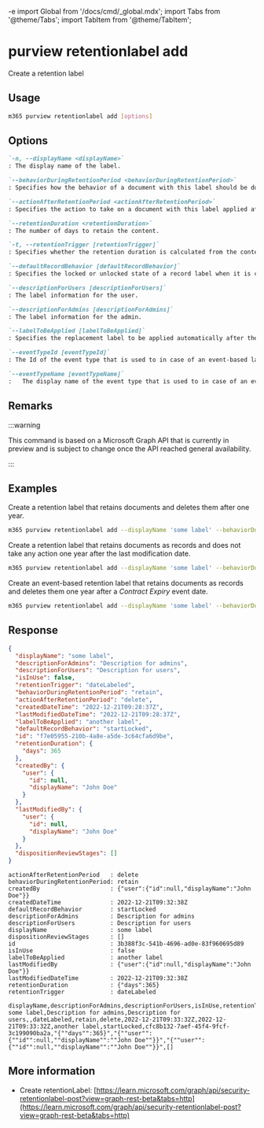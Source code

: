 -e <!-- DISCLAIMER: All secrets, passwords, and sensitive values in this document are examples only and not real credentials. -->
import Global from '/docs/cmd/_global.mdx';
import Tabs from '@theme/Tabs';
import TabItem from '@theme/TabItem';

# purview retentionlabel add

Create a retention label

## Usage

```sh
m365 purview retentionlabel add [options]
```

## Options

```md definition-list
`-n, --displayName <displayName>`
: The display name of the label.

`--behaviorDuringRetentionPeriod <behaviorDuringRetentionPeriod>`
: Specifies how the behavior of a document with this label should be during the retention period. Allowed values: `doNotRetain`, `retain`, `retainAsRecord`, `retainAsRegulatoryRecord`.

`--actionAfterRetentionPeriod <actionAfterRetentionPeriod>`
: Specifies the action to take on a document with this label applied after the retention period. Allowed values: `none`, `delete`, `startDispositionReview`.

`--retentionDuration <retentionDuration>`
: The number of days to retain the content.

`-t, --retentionTrigger [retentionTrigger]`
: Specifies whether the retention duration is calculated from the content creation date, labeled date, or last modification date. Allowed values: `dateLabeled`, `dateCreated`, `dateModified`, `dateOfEvent`. Defaults to `dateLabeled`.

`--defaultRecordBehavior [defaultRecordBehavior]`
: Specifies the locked or unlocked state of a record label when it is created. Allowed values: `startLocked`, `startUnlocked`, Defaults to `startLocked`.

`--descriptionForUsers [descriptionForUsers]`
: The label information for the user.

`--descriptionForAdmins [descriptionForAdmins]`
: The label information for the admin.

`--labelToBeApplied [labelToBeApplied]`
: Specifies the replacement label to be applied automatically after the retention period of the current label ends.

`--eventTypeId [eventTypeId]`
: The Id of the event type that is used to in case of an event-based label. Specify when using retentionTrigger with the value `dateOfEvent`. Specify either `eventTypeId` or `eventTypeName`, but not both.

`--eventTypeName [eventTypeName]`
:	The display name of the event type that is used to in case of an event-based label. Specify when using retentionTrigger with the value `dateOfEvent`. Specify either `eventTypeId` or `eventTypeName`, but not both.
```

<Global />

## Remarks

:::warning

This command is based on a Microsoft Graph API that is currently in preview and is subject to change once the API reached general availability.

:::

## Examples

Create a retention label that retains documents and deletes them after one year.

```sh
m365 purview retentionlabel add --displayName 'some label' --behaviorDuringRetentionPeriod retain --actionAfterRetentionPeriod delete --retentionDuration 365
```

Create a retention label that retains documents as records and does not take any action one year after the last modification date.

```sh
m365 purview retentionlabel add --displayName 'some label' --behaviorDuringRetentionPeriod retainAsRecord --actionAfterRetentionPeriod none --retentionDuration 365 --retentionTrigger dateModified
```

Create an event-based retention label that retains documents as records and deletes them one year after a _Contract Expiry_ event date.

```sh
m365 purview retentionlabel add --displayName 'some label' --behaviorDuringRetentionPeriod retain --actionAfterRetentionPeriod delete --retentionDuration 365 --retentionTrigger dateOfEvent --eventTypeName "Contract Expiry"
```

## Response

<Tabs>
  <TabItem value="JSON">

  ```json
  {
    "displayName": "some label",
    "descriptionForAdmins": "Description for admins",
    "descriptionForUsers": "Description for users",
    "isInUse": false,
    "retentionTrigger": "dateLabeled",
    "behaviorDuringRetentionPeriod": "retain",
    "actionAfterRetentionPeriod": "delete",
    "createdDateTime": "2022-12-21T09:28:37Z",
    "lastModifiedDateTime": "2022-12-21T09:28:37Z",
    "labelToBeApplied": "another label",
    "defaultRecordBehavior": "startLocked",
    "id": "f7e05955-210b-4a8e-a5de-3c64cfa6d9be",
    "retentionDuration": {
      "days": 365
    },
    "createdBy": {
      "user": {
        "id": null,
        "displayName": "John Doe"
      }
    },
    "lastModifiedBy": {
      "user": {
        "id": null,
        "displayName": "John Doe"
      }
    },
    "dispositionReviewStages": []
  }
  ```

  </TabItem>
  <TabItem value="Text">

  ```text
  actionAfterRetentionPeriod   : delete
  behaviorDuringRetentionPeriod: retain
  createdBy                    : {"user":{"id":null,"displayName":"John Doe"}}
  createdDateTime              : 2022-12-21T09:32:38Z
  defaultRecordBehavior        : startLocked
  descriptionForAdmins         : Description for admins
  descriptionForUsers          : Description for users
  displayName                  : some label
  dispositionReviewStages      : []
  id                           : 3b388f3c-541b-4696-ad0e-83f960695d89
  isInUse                      : false
  labelToBeApplied             : another label
  lastModifiedBy               : {"user":{"id":null,"displayName":"John Doe"}}
  lastModifiedDateTime         : 2022-12-21T09:32:38Z
  retentionDuration            : {"days":365}
  retentionTrigger             : dateLabeled
  ```

  </TabItem>
  <TabItem value="CSV">

  ```csv
  displayName,descriptionForAdmins,descriptionForUsers,isInUse,retentionTrigger,behaviorDuringRetentionPeriod,actionAfterRetentionPeriod,createdDateTime,lastModifiedDateTime,labelToBeApplied,defaultRecordBehavior,id,retentionDuration,createdBy,lastModifiedBy,dispositionReviewStages
  some label,Description for admins,Description for users,,dateLabeled,retain,delete,2022-12-21T09:33:32Z,2022-12-21T09:33:32Z,another label,startLocked,cfc8b132-7aef-45f4-9fcf-3c199090ba2a,"{""days"":365}","{""user"":{""id"":null,""displayName"":""John Doe""}}","{""user"":{""id"":null,""displayName"":""John Doe""}}",[]
  ```

  </TabItem>
</Tabs>

## More information

- Create retentionLabel: [https://learn.microsoft.com/graph/api/security-retentionlabel-post?view=graph-rest-beta&tabs=http](https://learn.microsoft.com/graph/api/security-retentionlabel-post?view=graph-rest-beta&tabs=http)
